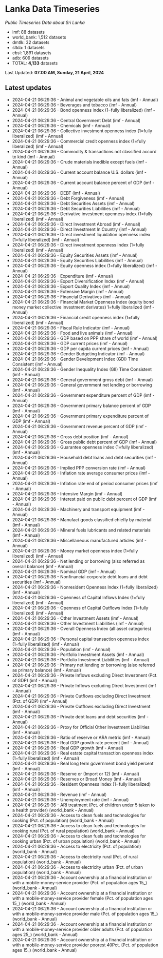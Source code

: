 # Lanka Data Timeseries
*Public Timeseries Data about Sri Lanka*

* imf: 88 datasets
* world_bank: 1,512 datasets
* dmtlk: 32 datasets
* sltda: 1 datasets
* cbsl: 1,891 datasets
* adb: 609 datasets
* TOTAL: **4,133** datasets

Last Updated: **07:00 AM, Sunday, 21 April, 2024**

## Latest updates

* 2024-04-21 06:29:36 - Animal and vegetable oils and fats (imf - Annual)
* 2024-04-21 06:29:36 - Beverages and tobacco (imf - Annual)
* 2024-04-21 06:29:36 - Bond openness index (1=fully liberalized) (imf - Annual)
* 2024-04-21 06:29:36 - Central Government Debt (imf - Annual)
* 2024-04-21 06:29:36 - Chemicals (imf - Annual)
* 2024-04-21 06:29:36 - Collective investment openness index (1=fully liberalized) (imf - Annual)
* 2024-04-21 06:29:36 - Commercial credit openness index (1=fully liberalized) (imf - Annual)
* 2024-04-21 06:29:36 - Commodity & transactions not classified accord to kind (imf - Annual)
* 2024-04-21 06:29:36 - Crude materials inedible except fuels (imf - Annual)
* 2024-04-21 06:29:36 - Current account balance U.S. dollars (imf - Annual)
* 2024-04-21 06:29:36 - Current account balance percent of GDP (imf - Annual)
* 2024-04-21 06:29:36 - DEBT (imf - Annual)
* 2024-04-21 06:29:36 - Debt Forgiveness (imf - Annual)
* 2024-04-21 06:29:36 - Debt Securities Assets (imf - Annual)
* 2024-04-21 06:29:36 - Debt Securities Liabilities (imf - Annual)
* 2024-04-21 06:29:36 - Derivative investment openness index (1=fully liberalized) (imf - Annual)
* 2024-04-21 06:29:36 - Direct Investment Abroad (imf - Annual)
* 2024-04-21 06:29:36 - Direct Investment In Country (imf - Annual)
* 2024-04-21 06:29:36 - Direct investment liquidation openness index (1=fully liberalized) (imf - Annual)
* 2024-04-21 06:29:36 - Direct investment openness index (1=fully liberalized) (imf - Annual)
* 2024-04-21 06:29:36 - Equity Securities Assets (imf - Annual)
* 2024-04-21 06:29:36 - Equity Securities Liabilities (imf - Annual)
* 2024-04-21 06:29:36 - Equity openness index (1=fully liberalized) (imf - Annual)
* 2024-04-21 06:29:36 - Expenditure (imf - Annual)
* 2024-04-21 06:29:36 - Export Diversification Index (imf - Annual)
* 2024-04-21 06:29:36 - Export Quality Index (imf - Annual)
* 2024-04-21 06:29:36 - Extensive Margin (imf - Annual)
* 2024-04-21 06:29:36 - Financial Derivatives (imf - Annual)
* 2024-04-21 06:29:36 - Financial Market Openness Index (equity bond money market collective investment derivates) 1=fully liberalized (imf - Annual)
* 2024-04-21 06:29:36 - Financial credit openness index (1=fully liberalized) (imf - Annual)
* 2024-04-21 06:29:36 - Fiscal Rule Indicator (imf - Annual)
* 2024-04-21 06:29:36 - Food and live animals (imf - Annual)
* 2024-04-21 06:29:36 - GDP based on PPP share of world (imf - Annual)
* 2024-04-21 06:29:36 - GDP current prices (imf - Annual)
* 2024-04-21 06:29:36 - GDP per capita current prices (imf - Annual)
* 2024-04-21 06:29:36 - Gender Budgeting Indicator (imf - Annual)
* 2024-04-21 06:29:36 - Gender Development Index (GDI) Time Consistent (imf - Annual)
* 2024-04-21 06:29:36 - Gender Inequality Index (GII) Time Consistent (imf - Annual)
* 2024-04-21 06:29:36 - General government gross debt (imf - Annual)
* 2024-04-21 06:29:36 - General government net lending or borrowing (imf - Annual)
* 2024-04-21 06:29:36 - Government expenditure percent of GDP (imf - Annual)
* 2024-04-21 06:29:36 - Government primary balance percent of GDP (imf - Annual)
* 2024-04-21 06:29:36 - Government primary expenditure percent of GDP (imf - Annual)
* 2024-04-21 06:29:36 - Government revenue percent of GDP (imf - Annual)
* 2024-04-21 06:29:36 - Gross debt position (imf - Annual)
* 2024-04-21 06:29:36 - Gross public debt percent of GDP (imf - Annual)
* 2024-04-21 06:29:36 - Guarantee openness index (1=fully liberalized) (imf - Annual)
* 2024-04-21 06:29:36 - Household debt loans and debt securities (imf - Annual)
* 2024-04-21 06:29:36 - Implied PPP conversion rate (imf - Annual)
* 2024-04-21 06:29:36 - Inflation rate average consumer prices (imf - Annual)
* 2024-04-21 06:29:36 - Inflation rate end of period consumer prices (imf - Annual)
* 2024-04-21 06:29:36 - Intensive Margin (imf - Annual)
* 2024-04-21 06:29:36 - Interest paid on public debt percent of GDP (imf - Annual)
* 2024-04-21 06:29:36 - Machinery and transport equipment (imf - Annual)
* 2024-04-21 06:29:36 - Manufact goods classified chiefly by material (imf - Annual)
* 2024-04-21 06:29:36 - Mineral fuels lubricants and related materials (imf - Annual)
* 2024-04-21 06:29:36 - Miscellaneous manufactured articles (imf - Annual)
* 2024-04-21 06:29:36 - Money market openness index (1=fully liberalized) (imf - Annual)
* 2024-04-21 06:29:36 - Net lending or borrowing (also referred as overall balance) (imf - Annual)
* 2024-04-21 06:29:36 - Nominal GDP (imf - Annual)
* 2024-04-21 06:29:36 - Nonfinancial corporate debt loans and debt securities (imf - Annual)
* 2024-04-21 06:29:36 - Nonresident Openness Index (1=fully liberalized) (imf - Annual)
* 2024-04-21 06:29:36 - Openness of Capital Inflows Index (1=fully liberalized) (imf - Annual)
* 2024-04-21 06:29:36 - Openness of Capital Outflows Index (1=fully liberalized) (imf - Annual)
* 2024-04-21 06:29:36 - Other Investment Assets (imf - Annual)
* 2024-04-21 06:29:36 - Other Investment Liabilities (imf - Annual)
* 2024-04-21 06:29:36 - Overall Openness Index (all asset categories) (imf - Annual)
* 2024-04-21 06:29:36 - Personal capital transaction openness index (1=fully liberalized) (imf - Annual)
* 2024-04-21 06:29:36 - Population (imf - Annual)
* 2024-04-21 06:29:36 - Portfolio Investment Assets (imf - Annual)
* 2024-04-21 06:29:36 - Portfolio Investment Liabilities (imf - Annual)
* 2024-04-21 06:29:36 - Primary net lending or borrowing (also referred as primary balance) (imf - Annual)
* 2024-04-21 06:29:36 - Private Inflows excluding Direct Investment (Pct. of GDP) (imf - Annual)
* 2024-04-21 06:29:36 - Private Inflows excluding Direct Investment (imf - Annual)
* 2024-04-21 06:29:36 - Private Outflows excluding Direct Investment (Pct. of GDP) (imf - Annual)
* 2024-04-21 06:29:36 - Private Outflows excluding Direct Investment (imf - Annual)
* 2024-04-21 06:29:36 - Private debt loans and debt securities (imf - Annual)
* 2024-04-21 06:29:36 - Proxy for Official Other Investment Liabilities (imf - Annual)
* 2024-04-21 06:29:36 - Ratio of reserve or ARA metric (imf - Annual)
* 2024-04-21 06:29:36 - Real GDP growth rate percent (imf - Annual)
* 2024-04-21 06:29:36 - Real GDP growth (imf - Annual)
* 2024-04-21 06:29:36 - Real estate capital transaction openness index (1=fully liberalized) (imf - Annual)
* 2024-04-21 06:29:36 - Real long term government bond yield percent (imf - Annual)
* 2024-04-21 06:29:36 - Reserve or (Import or 12) (imf - Annual)
* 2024-04-21 06:29:36 - Reserves or Broad Money (imf - Annual)
* 2024-04-21 06:29:36 - Resident Openness Index (1=fully liberalized) (imf - Annual)
* 2024-04-21 06:29:36 - Revenue (imf - Annual)
* 2024-04-21 06:29:36 - Unemployment rate (imf - Annual)
* 2024-04-21 06:29:36 - ARI treatment (Pct. of children under 5 taken to a health provider) (world_bank - Annual)
* 2024-04-21 06:29:36 - Access to clean fuels and technologies for cooking (Pct. of population) (world_bank - Annual)
* 2024-04-21 06:29:36 - Access to clean fuels and technologies for cooking rural (Pct. of rural population) (world_bank - Annual)
* 2024-04-21 06:29:36 - Access to clean fuels and technologies for cooking urban (Pct. of urban population) (world_bank - Annual)
* 2024-04-21 06:29:36 - Access to electricity (Pct. of population) (world_bank - Annual)
* 2024-04-21 06:29:36 - Access to electricity rural (Pct. of rural population) (world_bank - Annual)
* 2024-04-21 06:29:36 - Access to electricity urban (Pct. of urban population) (world_bank - Annual)
* 2024-04-21 06:29:36 - Account ownership at a financial institution or with a mobile-money-service provider (Pct. of population ages 15_) (world_bank - Annual)
* 2024-04-21 06:29:36 - Account ownership at a financial institution or with a mobile-money-service provider female (Pct. of population ages 15_) (world_bank - Annual)
* 2024-04-21 06:29:36 - Account ownership at a financial institution or with a mobile-money-service provider male (Pct. of population ages 15_) (world_bank - Annual)
* 2024-04-21 06:29:36 - Account ownership at a financial institution or with a mobile-money-service provider older adults (Pct. of population ages 25_) (world_bank - Annual)
* 2024-04-21 06:29:36 - Account ownership at a financial institution or with a mobile-money-service provider poorest 40Pct. (Pct. of population ages 15_) (world_bank - Annual)